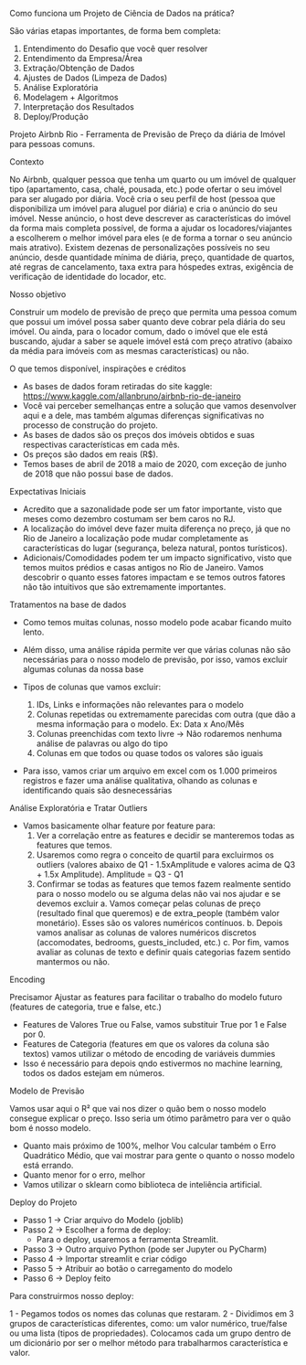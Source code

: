 Como funciona um Projeto de Ciência de Dados na prática?

São várias etapas importantes, de forma bem completa:
1. Entendimento do Desafio que você quer resolver
2. Entendimento da Empresa/Área
3. Extração/Obtenção de Dados
4. Ajustes de Dados (Limpeza de Dados)
5. Análise Exploratória
6. Modelagem + Algoritmos
7. Interpretação dos Resultados
8. Deploy/Produção

 Projeto Airbnb Rio - Ferramenta de Previsão de Preço da diária de Imóvel para pessoas comuns.

 Contexto
 
No Airbnb, qualquer pessoa que tenha um quarto ou um imóvel de qualquer tipo (apartamento, casa, chalé, pousada, etc.) pode ofertar o seu imóvel para ser alugado por diária.
Você cria o seu perfil de host (pessoa que disponibiliza um imóvel para aluguel por diária) e cria o anúncio do seu imóvel.
Nesse anúncio, o host deve descrever as características do imóvel da forma mais completa possível, de forma a ajudar os locadores/viajantes a escolherem o melhor imóvel para eles (e de forma a tornar o seu anúncio mais atrativo).
Existem dezenas de personalizações possíveis no seu anúncio, desde quantidade mínima de diária, preço, quantidade de quartos, até regras de cancelamento, taxa extra para hóspedes extras, exigência de verificação de identidade do locador, etc.

 Nosso objetivo
 
Construir um modelo de previsão de preço que permita uma pessoa comum que possui um imóvel possa saber quanto deve cobrar pela diária do seu imóvel. Ou ainda, para o locador comum, dado o imóvel que ele está buscando, ajudar a saber se aquele imóvel está com preço atrativo (abaixo da média para imóveis com as mesmas características) ou não.


O que temos disponível, inspirações e créditos

- As bases de dados foram retiradas do site kaggle: https://www.kaggle.com/allanbruno/airbnb-rio-de-janeiro
- Você vai perceber semelhanças entre a solução que vamos desenvolver aqui e a dele, mas também algumas diferenças significativas no processo de construção do projeto.
- As bases de dados são os preços dos imóveis obtidos e suas respectivas características em cada mês.
- Os preços são dados em reais (R$).
- Temos bases de abril de 2018 a maio de 2020, com exceção de junho de 2018 que não possui base de dados.

Expectativas Iniciais

- Acredito que a sazonalidade pode ser um fator importante, visto que meses como dezembro costumam ser bem caros no RJ.
- A localização do imóvel deve fazer muita diferença no preço, já que no Rio de Janeiro a localização pode mudar completamente as características do lugar (segurança, beleza natural, pontos turísticos).
- Adicionais/Comodidades podem ter um impacto significativo, visto que temos muitos prédios e casas antigos no Rio de Janeiro.
Vamos descobrir o quanto esses fatores impactam e se temos outros fatores não tão intuitivos que são extremamente importantes.

Tratamentos na base de dados

- Como temos muitas colunas, nosso modelo pode acabar ficando muito lento.
- Além disso, uma análise rápida permite ver que várias colunas não são necessárias para o nosso modelo de previsão, por isso, vamos excluir algumas colunas da nossa base
- Tipos de colunas que vamos excluir:
    1. IDs, Links e informações não relevantes para o modelo
    2. Colunas repetidas ou extremamente parecidas com outra (que dão a mesma informação para o modelo. Ex: Data x Ano/Mês
    3. Colunas preenchidas com texto livre -> Não rodaremos nenhuma análise de palavras ou algo do tipo
    4. Colunas em que todos ou quase todos os valores são iguais
    
- Para isso, vamos criar um arquivo em excel com os 1.000 primeiros registros e fazer uma análise qualitativa, olhando as colunas e identificando quais são desnecessárias


Análise Exploratória e Tratar Outliers

- Vamos basicamente olhar feature por feature para:
    1. Ver a correlação entre as features e decidir se manteremos todas as features que temos.
    2. Usaremos como regra o conceito de quartil para excluirmos os outliers (valores abaixo de Q1 - 1.5xAmplitude e valores acima de Q3 + 1.5x Amplitude). Amplitude = Q3 - Q1
    3. Confirmar se todas as features que temos fazem realmente sentido para o nosso modelo ou se alguma delas não vai nos ajudar e se devemos excluir
    a. Vamos começar pelas colunas de preço (resultado final que queremos) e de extra_people (também valor monetário). Esses são os valores numéricos contínuos.
    b. Depois vamos analisar as colunas de valores numéricos discretos (accomodates, bedrooms, guests_included, etc.)
    c. Por fim, vamos avaliar as colunas de texto e definir quais categorias fazem sentido mantermos ou não.

Encoding

Precisamor Ajustar as features para facilitar o trabalho do modelo futuro (features de categoria, true e false, etc.)
- Features de Valores True ou False, vamos substituir True por 1 e False por 0.
- Features de Categoria (features em que os valores da coluna são textos) vamos utilizar o método de encoding de variáveis dummies
- Isso é necessário para depois qndo estivermos no machine learning, todos os dados estejam em números.

Modelo de Previsão

Vamos usar aqui o R² que vai nos dizer o quão bem o nosso modelo consegue explicar o preço. Isso seria um ótimo parâmetro para ver o quão bom é nosso modelo.
- Quanto mais próximo de 100%, melhor
Vou calcular também o Erro Quadrático Médio, que vai mostrar para gente o quanto o nosso modelo está errando. 
- Quanto menor for o erro, melhor
- Vamos utilizar o sklearn como biblioteca de inteliência artificial.

Deploy do Projeto

- Passo 1 -> Criar arquivo do Modelo (joblib)
- Passo 2 -> Escolher a forma de deploy:
    - Para o deploy, usaremos a ferramenta Streamlit.
- Passo 3 -> Outro arquivo Python (pode ser Jupyter ou PyCharm)
- Passo 4 -> Importar streamlit e criar código
- Passo 5 -> Atribuir ao botão o carregamento do modelo
- Passo 6 -> Deploy feito

 Para construirmos nosso deploy:
 
1 - Pegamos todos os nomes das colunas que restaram. 
2 - Dividimos em 3 grupos de características diferentes, como: um valor numérico, true/false ou uma lista (tipos de propriedades). Colocamos cada um grupo dentro de um dicionário por ser o melhor método para trabalharmos característica e valor.

